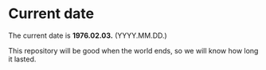 # Current date

The current date is **1976.02.03.** (YYYY.MM.DD.)

This repository will be good when the world ends, so we will know how long it lasted.